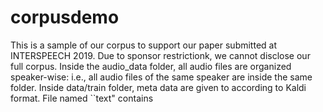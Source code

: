 # corpusdemo
This is a sample of our corpus to support our paper submitted at INTERSPEECH 2019. Due to sponsor restrictionk, we cannot disclose our full corpus.
Inside the audio_data folder, all audio files are organized speaker-wise: i.e., all audio files of the same speaker are inside the same folder.
Inside data/train folder, meta data are given to according to Kaldi format. File named ``text" contains
